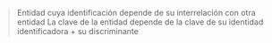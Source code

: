 > Entidad cuya identificación depende de su interrelación con otra entidad
>La clave de la entidad depende de la clave de su identidad identificadora + su discriminante